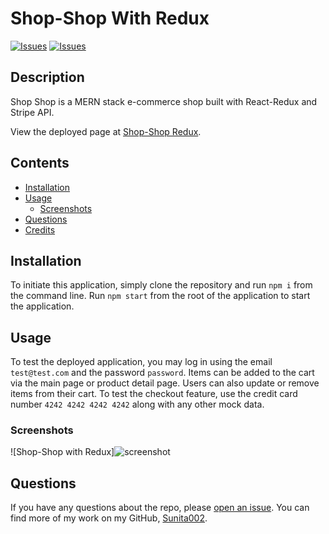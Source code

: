 # Shop-Shop With Redux
[![Issues](https://img.shields.io/github/issues/Sunita002/shop-shop-redux)](https://github.com/Sunita002/shop-shop-redux/issues) [![Issues](https://img.shields.io/github/contributors/Sunita002/shop-shop-redux)](https://github.com/Sunita002/shop-shop-redux/graphs/contributors) 

## Description
Shop Shop is a MERN stack e-commerce shop built with React-Redux and Stripe API.
            
View the deployed page at [Shop-Shop Redux](https://dd-shop-redux.herokuapp.com/).

## Contents
* [Installation](#Installation)
* [Usage](#Usage)
   * [Screenshots](#Screenshots)
* [Questions](#Questions)
* [Credits](#Credits)

## Installation
To initiate this application, simply clone the repository and run `npm i` from the command line.  Run `npm start` from the root of the application to start the application.

## Usage
To test the deployed application, you may log in using the email `test@test.com` and the password `password`.  Items can be added to the cart via the main page or product detail page.  Users can also update or remove items from their cart.  To test the checkout feature, use the credit card number `4242 4242 4242 4242` along with any other mock data.
    
### Screenshots
![Shop-Shop with Redux]![screenshot](https://user-images.githubusercontent.com/87583026/151740222-e6d65baa-a0db-4505-9995-0e0cbaaf2b04.png)
## Questions
If you have any questions about the repo, please [open an issue](https://github.com/Sunita002/shop-shop-redux/issues). You can find more of my work on my GitHub, [Sunita002](https://github.com/Sunita002/).
    
